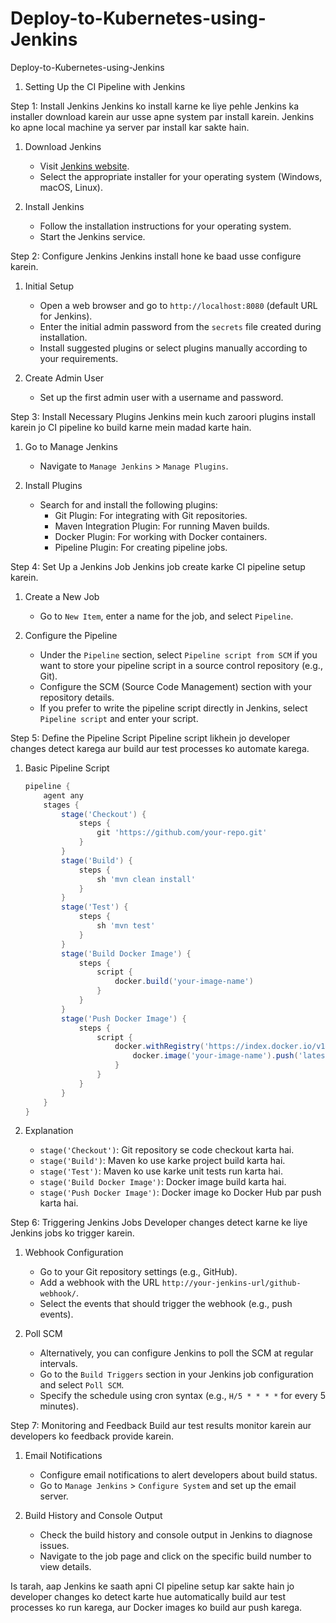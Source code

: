 # Deploy-to-Kubernetes-using-Jenkins
Deploy-to-Kubernetes-using-Jenkins

1. Setting Up the CI Pipeline with Jenkins

 Step 1: Install Jenkins
Jenkins ko install karne ke liye pehle Jenkins ka installer download karein aur usse apne system par install karein. Jenkins ko apne local machine ya server par install kar sakte hain.

1. Download Jenkins
   - Visit [Jenkins website](https://www.jenkins.io/download/).
   - Select the appropriate installer for your operating system (Windows, macOS, Linux).

2. Install Jenkins
   - Follow the installation instructions for your operating system.
   - Start the Jenkins service.

 Step 2: Configure Jenkins
Jenkins install hone ke baad usse configure karein.

1. Initial Setup
   - Open a web browser and go to `http://localhost:8080` (default URL for Jenkins).
   - Enter the initial admin password from the `secrets` file created during installation.
   - Install suggested plugins or select plugins manually according to your requirements.

2. Create Admin User
   - Set up the first admin user with a username and password.

 Step 3: Install Necessary Plugins
Jenkins mein kuch zaroori plugins install karein jo CI pipeline ko build karne mein madad karte hain.

1. Go to Manage Jenkins
   - Navigate to `Manage Jenkins` > `Manage Plugins`.

2. Install Plugins
   - Search for and install the following plugins:
     - Git Plugin: For integrating with Git repositories.
     - Maven Integration Plugin: For running Maven builds.
     - Docker Plugin: For working with Docker containers.
     - Pipeline Plugin: For creating pipeline jobs.

 Step 4: Set Up a Jenkins Job
Jenkins job create karke CI pipeline setup karein.

1. Create a New Job
   - Go to `New Item`, enter a name for the job, and select `Pipeline`.

2. Configure the Pipeline
   - Under the `Pipeline` section, select `Pipeline script from SCM` if you want to store your pipeline script in a source control repository (e.g., Git).
   - Configure the SCM (Source Code Management) section with your repository details.
   - If you prefer to write the pipeline script directly in Jenkins, select `Pipeline script` and enter your script.

 Step 5: Define the Pipeline Script
Pipeline script likhein jo developer changes detect karega aur build aur test processes ko automate karega.

1. Basic Pipeline Script
   ```groovy
   pipeline {
       agent any
       stages {
           stage('Checkout') {
               steps {
                   git 'https://github.com/your-repo.git'
               }
           }
           stage('Build') {
               steps {
                   sh 'mvn clean install'
               }
           }
           stage('Test') {
               steps {
                   sh 'mvn test'
               }
           }
           stage('Build Docker Image') {
               steps {
                   script {
                       docker.build('your-image-name')
                   }
               }
           }
           stage('Push Docker Image') {
               steps {
                   script {
                       docker.withRegistry('https://index.docker.io/v1/', 'docker-credentials-id') {
                           docker.image('your-image-name').push('latest')
                       }
                   }
               }
           }
       }
   }
   ```

2. Explanation
   - `stage('Checkout')`: Git repository se code checkout karta hai.
   - `stage('Build')`: Maven ko use karke project build karta hai.
   - `stage('Test')`: Maven ko use karke unit tests run karta hai.
   - `stage('Build Docker Image')`: Docker image build karta hai.
   - `stage('Push Docker Image')`: Docker image ko Docker Hub par push karta hai.

 Step 6: Triggering Jenkins Jobs
Developer changes detect karne ke liye Jenkins jobs ko trigger karein.

1. Webhook Configuration
   - Go to your Git repository settings (e.g., GitHub).
   - Add a webhook with the URL `http://your-jenkins-url/github-webhook/`.
   - Select the events that should trigger the webhook (e.g., push events).

2. Poll SCM
   - Alternatively, you can configure Jenkins to poll the SCM at regular intervals.
   - Go to the `Build Triggers` section in your Jenkins job configuration and select `Poll SCM`.
   - Specify the schedule using cron syntax (e.g., `H/5 * * * *` for every 5 minutes).

 Step 7: Monitoring and Feedback
Build aur test results monitor karein aur developers ko feedback provide karein.

1. Email Notifications
   - Configure email notifications to alert developers about build status.
   - Go to `Manage Jenkins` > `Configure System` and set up the email server.

2. Build History and Console Output
   - Check the build history and console output in Jenkins to diagnose issues.
   - Navigate to the job page and click on the specific build number to view details.

Is tarah, aap Jenkins ke saath apni CI pipeline setup kar sakte hain jo developer changes ko detect karte hue automatically build aur test processes ko run karega, aur Docker images ko build aur push karega.



